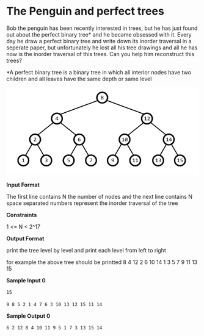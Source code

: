 # The Penguin and perfect trees

Bob the penguin has been recently interested in trees, but he has just found out about the perfect binary tree* and he became obsessed with it. Every day he draw a perfect binary tree and write down its inorder traversal in a seperate paper, but unfortunately he lost all his tree drawings and all he has now is the inorder traversal of this trees. Can you help him reconstruct this trees?

*A perfect binary tree is a binary tree in which all interior nodes have two children and all leaves have the same depth or same level

![img.png](img.png)

**Input Format**

The first line contains N the number of nodes and the next line contains N space separated numbers represent the inorder traversal of the tree

**Constraints**

1 <= N < 2^17

**Output Format**

print the tree level by level and print each level from left to right

for example the above tree should be printted 8 4 12 2 6 10 14 1 3 5 7 9 11 13 15

**Sample Input 0**

```
15

9 8 5 2 1 4 7 6 3 10 13 12 15 11 14
```
**Sample Output 0**
```
6 2 12 8 4 10 11 9 5 1 7 3 13 15 14 
```
